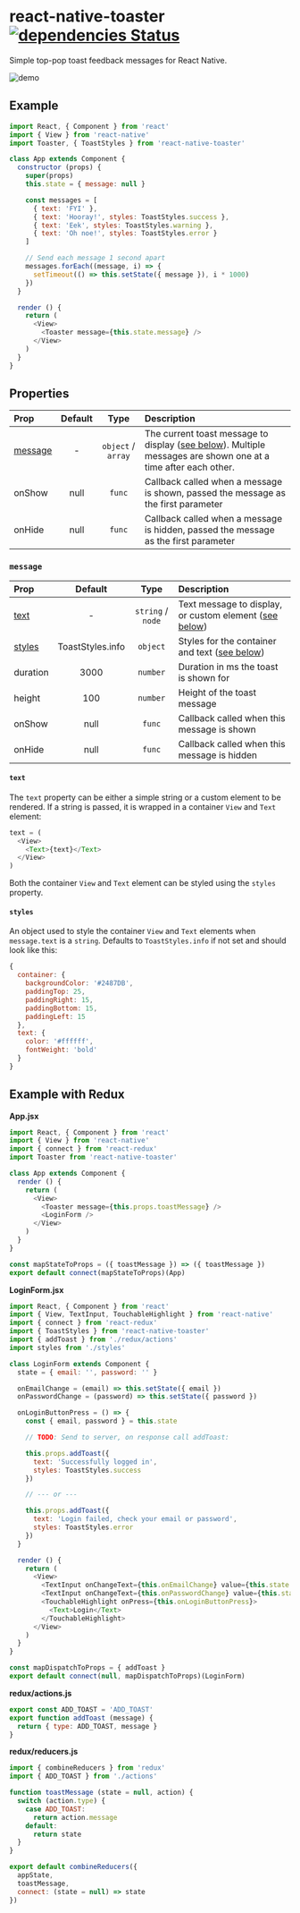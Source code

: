# react-native-toaster [![dependencies Status](https://david-dm.org/tableflip/react-native-toaster/status.svg)](https://david-dm.org/tableflip/react-native-toaster)

Simple top-pop toast feedback messages for React Native.

![demo](https://cloud.githubusercontent.com/assets/152863/20730697/fb6bf4e0-b67e-11e6-9964-591fb7a1dc78.gif)

## Example

```js
import React, { Component } from 'react'
import { View } from 'react-native'
import Toaster, { ToastStyles } from 'react-native-toaster'

class App extends Component {
  constructor (props) {
    super(props)
    this.state = { message: null }

    const messages = [
      { text: 'FYI' },
      { text: 'Hooray!', styles: ToastStyles.success },
      { text: 'Eek', styles: ToastStyles.warning },
      { text: 'Oh noe!', styles: ToastStyles.error }
    ]

    // Send each message 1 second apart
    messages.forEach((message, i) => {
      setTimeout(() => this.setState({ message }), i * 1000)
    })
  }

  render () {
    return (
      <View>
        <Toaster message={this.state.message} />
      </View>
    )
  }
}
```

## Properties

| Prop  | Default  | Type | Description |
| :------------ |:---------------:| :---------------:| :-----|
| [message](#message) | - | `object` / `array` | The current toast message to display ([see below](#message)). Multiple messages are shown one at a time after each other. |
| onShow | null | `func` | Callback called when a message is shown, passed the message as the first parameter |
| onHide | null | `func` | Callback called when a message is hidden, passed the message as the first parameter |

### `message`

| Prop  | Default  | Type | Description |
| :------------ |:---------------:| :---------------:| :-----|
| [text](#text) | - | `string` / `node` | Text message to display, or custom element ([see below](#text)) |
| [styles](#styles) | ToastStyles.info | `object` | Styles for the container and text ([see below](#styles)) |
| duration | 3000 | `number` | Duration in ms the toast is shown for |
| height | 100 | `number` | Height of the toast message |
| onShow | null | `func` | Callback called when this message is shown |
| onHide | null | `func` | Callback called when this message is hidden |

#### `text`

The `text` property can be either a simple string or a custom element to be rendered. If a string is passed, it is wrapped in a container `View` and `Text` element:

```js
text = (
  <View>
    <Text>{text}</Text>
  </View>
)
```

Both the container `View` and `Text` element can be styled using the `styles` property.

#### `styles`

An object used to style the container `View` and `Text` elements when `message.text` is a `string`. Defaults to `ToastStyles.info` if not set and should look like this:

```js
{
  container: {
    backgroundColor: '#2487DB',
    paddingTop: 25,
    paddingRight: 15,
    paddingBottom: 15,
    paddingLeft: 15
  },
  text: {
    color: '#ffffff',
    fontWeight: 'bold'
  }
}
```

## Example with Redux

**App.jsx**

```js
import React, { Component } from 'react'
import { View } from 'react-native'
import { connect } from 'react-redux'
import Toaster from 'react-native-toaster'

class App extends Component {
  render () {
    return (
      <View>
        <Toaster message={this.props.toastMessage} />
        <LoginForm />
      </View>
    )
  }
}

const mapStateToProps = ({ toastMessage }) => ({ toastMessage })
export default connect(mapStateToProps)(App)
```

**LoginForm.jsx**

```js
import React, { Component } from 'react'
import { View, TextInput, TouchableHighlight } from 'react-native'
import { connect } from 'react-redux'
import { ToastStyles } from 'react-native-toaster'
import { addToast } from './redux/actions'
import styles from './styles'

class LoginForm extends Component {
  state = { email: '', password: '' }

  onEmailChange = (email) => this.setState({ email })
  onPasswordChange = (password) => this.setState({ password })

  onLoginButtonPress = () => {
    const { email, password } = this.state

    // TODO: Send to server, on response call addToast:

    this.props.addToast({
      text: 'Successfully logged in',
      styles: ToastStyles.success
    })

    // --- or ---

    this.props.addToast({
      text: 'Login failed, check your email or password',
      styles: ToastStyles.error
    })
  }

  render () {
    return (
      <View>
        <TextInput onChangeText={this.onEmailChange} value={this.state.email} placeholder='Email' />
        <TextInput onChangeText={this.onPasswordChange} value={this.state.password} placeholder='Password' />
        <TouchableHighlight onPress={this.onLoginButtonPress}>
          <Text>Login</Text>
        </TouchableHighlight>
      </View>
    )
  }
}

const mapDispatchToProps = { addToast }
export default connect(null, mapDispatchToProps)(LoginForm)
```

**redux/actions.js**

```js
export const ADD_TOAST = 'ADD_TOAST'
export function addToast (message) {
  return { type: ADD_TOAST, message }
}
```

**redux/reducers.js**

```js
import { combineReducers } from 'redux'
import { ADD_TOAST } from './actions'

function toastMessage (state = null, action) {
  switch (action.type) {
    case ADD_TOAST:
      return action.message
    default:
      return state
  }
}

export default combineReducers({
  appState,
  toastMessage,
  connect: (state = null) => state
})
```

